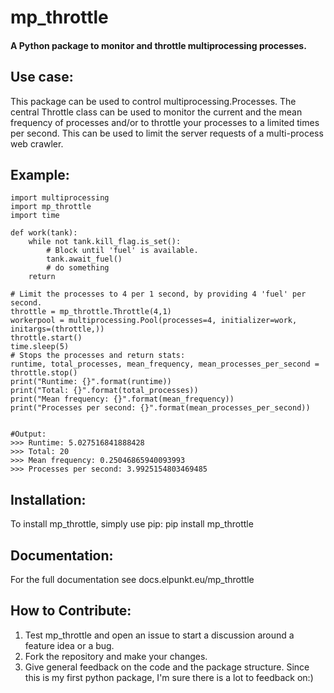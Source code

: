 # mp_throttle
#### A Python package to monitor and throttle multiprocessing processes.

## Use case:
This package can be used to control multiprocessing.Processes. The central Throttle class can be used to monitor the current and the mean frequency of processes and/or to throttle your processes to a limited times per second. This can be used to limit the server requests of a multi-process web crawler.

## Example:

    import multiprocessing
    import mp_throttle
    import time

    def work(tank):
        while not tank.kill_flag.is_set():
            # Block until 'fuel' is available.
            tank.await_fuel()
            # do something
        return

    # Limit the processes to 4 per 1 second, by providing 4 'fuel' per second.
    throttle = mp_throttle.Throttle(4,1)
    workerpool = multiprocessing.Pool(processes=4, initializer=work, initargs=(throttle,))
    throttle.start()
    time.sleep(5)
    # Stops the processes and return stats:
    runtime, total_processes, mean_frequency, mean_processes_per_second = throttle.stop()
    print("Runtime: {}".format(runtime))
    print("Total: {}".format(total_processes))
    print("Mean frequency: {}".format(mean_frequency))
    print("Processes per second: {}".format(mean_processes_per_second))


    #Output:
    >>> Runtime: 5.027516841888428
    >>> Total: 20
    >>> Mean frequency: 0.25046865940093993
    >>> Processes per second: 3.9925154803469485
## Installation:

To install mp_throttle, simply use pip:
    pip install mp_throttle


## Documentation:
For the full documentation see docs.elpunkt.eu/mp_throttle

## How to Contribute:
1. Test mp_throttle and open an issue to start a discussion around a feature idea or a bug.
2. Fork the repository and make your changes. 
3. Give general feedback on the code and the package structure. Since this is my first python package, I'm sure there is a lot to feedback on:)
